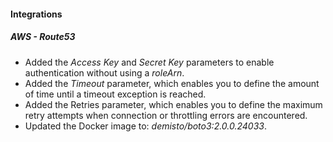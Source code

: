 #### Integrations
##### AWS - Route53
- Added the *Access Key* and *Secret Key* parameters to enable authentication without using a *roleArn*.
- Added the *Timeout* parameter, which enables you to define the amount of time until a timeout exception is reached.
- Added the Retries parameter, which enables you to define the maximum retry attempts when connection or throttling errors are encountered.
- Updated the Docker image to: *demisto/boto3:2.0.0.24033*.
